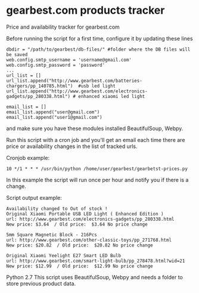 # gearbest.com products tracker
Price and availability tracker for gearbest.com

Before running the script for a first time, configure it by updating  these lines
````
dbdir = "/path/to/gearbest/db-files/" #folder where the DB files will be saved
web.config.smtp_username = 'username@gmail.com'
web.config.smtp_password = 'password'
...
url_list = []
url_list.append("http://www.gearbest.com/batteries-chargers/pp_140785.html")  #usb led light
url_list.append("http://www.gearbest.com/electronics-gadgets/pp_280338.html") # enhanced xiaomi led light

email_list = []
email_list.append("user@gmail.com")
email_list.append("user1@gmail.com")
````
and make sure you have these modules installed BeautifulSoup, Webpy.

Run this script with a cron job and you'll get an email each time there are price or availability changes in the list of tracked urls.

Cronjob example:
````
10 */1 * * * /usr/bin/python /home/user/gearbest/gearbetst-prices.py
````
In this example the script will run once per hour and notify you if there is a change.

Script output example:
````
Availability changed to Out of stock !
Original Xiaomi Portable USB LED Light ( Enhanced Edition )
url: http://www.gearbest.com/electronics-gadgets/pp_280338.html
New price: $3.64  / Old price:  $3.64 No price change

5mm Square Magnetic Block - 216Pcs
url: http://www.gearbest.com/other-classic-toys/pp_271768.html
New price: $20.82  / Old price:  $20.82 No price change

Original Xiaomi Yeelight E27 Smart LED Bulb
url: http://www.gearbest.com/smart-light-bulb/pp_278478.html?wid=21
New price: $12.99  / Old price:  $12.99 No price change

````

Python 2.7
This script uses BeautifulSoup, Webpy and needs a folder to store previous product data.
